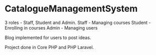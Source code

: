# CatalogueManagementSystem

3 roles - Staff, Student and Admin.
Staff - Managing courses
Student - Enrolling in courses
Admin - Managing users

Blog implemented for users to post ideas.

Project done in Core PHP and PHP Laravel.
